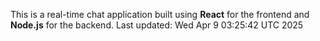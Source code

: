 This is a real-time chat application built using **React** for the frontend and **Node.js** for the backend.
Last updated: Wed Apr  9 03:25:42 UTC 2025

